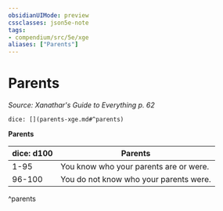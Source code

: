 ```yaml
---
obsidianUIMode: preview
cssclasses: json5e-note
tags:
- compendium/src/5e/xge
aliases: ["Parents"]
---
```

# Parents
*Source: Xanathar's Guide to Everything p. 62* 

`dice: [](parents-xge.md#^parents)`

**Parents**

| dice: d100 | Parents |
|------------|---------|
| 1-95 | You know who your parents are or were. |
| 96-100 | You do not know who your parents were. |
^parents